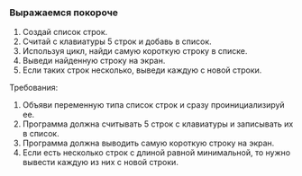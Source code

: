 
### Выражаемся покороче

1. Создай список строк.
2. Считай с клавиатуры 5 строк и добавь в список.
3. Используя цикл, найди самую короткую строку в списке.
4. Выведи найденную строку на экран.
5. Если таких строк несколько, выведи каждую с новой строки.


Требования:
1.	Объяви переменную типа список строк и сразу проинициализируй ee.
2.	Программа должна считывать 5 строк с клавиатуры и записывать их в список.
3.	Программа должна выводить самую короткую строку на экран.
4.	Если есть несколько строк с длиной равной минимальной, то нужно вывести каждую из них с новой строки.


